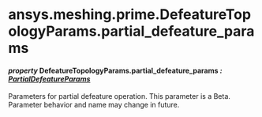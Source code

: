 # ansys.meshing.prime.DefeatureTopologyParams.partial_defeature_params

#### *property* DefeatureTopologyParams.partial_defeature_params *: [PartialDefeatureParams](ansys.meshing.prime.PartialDefeatureParams.md#ansys.meshing.prime.PartialDefeatureParams)*

Parameters for partial defeature operation.
This parameter is a Beta. Parameter behavior and name may change in future.

<!-- !! processed by numpydoc !! -->
